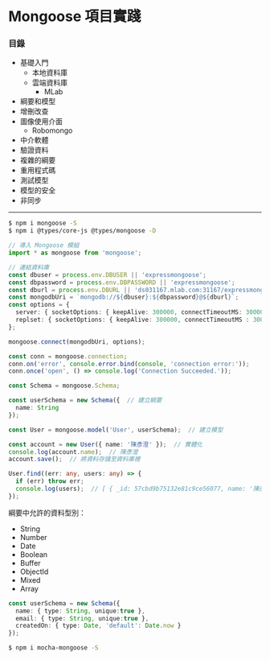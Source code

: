 # Mongoose 項目實踐

### 目錄
* 基礎入門
  * 本地資料庫
  * 雲端資料庫
    * MLab
* 綱要和模型
* 增刪改查
* 圖像使用介面
  * Robomongo
* 中介軟體
* 驗證資料
* 複雜的綱要
* 重用程式碼
* 測試模型
* 模型的安全
* 非同步

***

```bash
$ npm i mongoose -S
$ npm i @types/core-js @types/mongoose -D
```

```ts
// 導入 Mongoose 模組
import * as mongoose from 'mongoose';
```

```ts
// 連結資料庫
const dbuser = process.env.DBUSER || 'expressmongoose';
const dbpassword = process.env.DBPASSWORD || 'expressmongoose';
const dburl = process.env.DBURL || 'ds031167.mlab.com:31167/expressmongoose-starter-kit';
const mongodbUri = `mongodb://${dbuser}:${dbpassword}@${dburl}`;
const options = {
  server: { socketOptions: { keepAlive: 300000, connectTimeoutMS: 30000 } },
  replset: { socketOptions: { keepAlive: 300000, connectTimeoutMS : 30000 } }
};

mongoose.connect(mongodbUri, options);

const conn = mongoose.connection;
conn.on('error', console.error.bind(console, 'connection error:'));
conn.once('open', () => console.log('Connection Succeeded.'));
```

```ts
const Schema = mongoose.Schema;

const userSchema = new Schema({  // 建立綱要
  name: String
});

const User = mongoose.model('User', userSchema);  // 建立模型
```

```ts
const account = new User({ name: '陳彥澄' });  // 實體化
console.log(account.name);  // 陳彥澄
account.save();  // 將資料存儲至資料庫裡
```

```ts
User.find((err: any, users: any) => {
  if (err) throw err;
  console.log(users);  // [ { _id: 57cbd9b75132e81c9ce56077, name: '陳彥澄', __v: 0 } ]
});
```

綱要中允許的資料型別：
* String
* Number
* Date
* Boolean
* Buffer
* ObjectId
* Mixed
* Array

```ts
const userSchema = new Schema({
  name: { type: String, unique:true },
  email: { type: String, unique:true },
  createdOn: { type: Date, 'default': Date.now }
});
```

```bash
$ npm i mocha-mongoose -S
```
